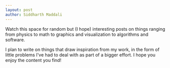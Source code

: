 ```yaml
---
layout: post
author: Siddharth Maddali
---
```


Watch this space for random but (I hope) interesting posts on things ranging from physics to math to graphics and visualization to algorithms and software.

I plan to write on things that draw inspiration from my work, in  the form of little problems I've had to deal with as part of a bigger effort.
I hope you enjoy the content you find!

